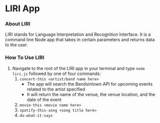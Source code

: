 # LIRI App

### About LIRI
LIRI stands for Language Interpretation and Recognition Interface. It is a command line Node app that takes in certain parameters and returns data to the user.

### How To Use LIRI
1. Navigate to the root of the LIRI app in your terminal and type `node liri.js` followed by one of four commands:
    1. `concert-this <artist/band name here>`
        * The app will search the Bandsintown API for upcoming events related to the artist specified 
        * It will return the name of the venue, the venue location, and the date of the event 
    1. `movie-this <movie name here>`
    1. `spotify-this-song <song title here>`
    1. `do-what-it-says`
